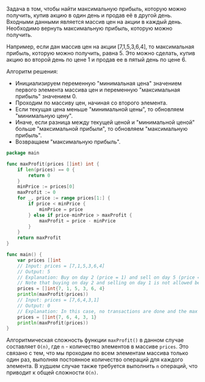 Задача в том, чтобы найти максимальную прибыль, которую можно получить, купив акцию в один день и продав её в другой день. Входными данными является массив цен на акции в каждый день. Необходимо вернуть максимальную прибыль, которую можно получить.

Например, если дан массив цен на акции [7,1,5,3,6,4], то максимальная прибыль, которую можно получить, равна 5. Это можно сделать, купив акцию во второй день по цене 1 и продав ее в пятый день по цене 6.

Алгоритм решения:

- Инициализируем переменную "минимальная цена" значением первого элемента массива цен и переменную "максимальная прибыль" значением 0.
- Проходим по массиву цен, начиная со второго элемента.
- Если текущая цена меньше "минимальной цены", то обновляем "минимальную цену".
- Иначе, если разница между текущей ценой и "минимальной ценой" больше "максимальной прибыли", то обновляем "максимальную прибыль".
- Возвращаем "максимальную прибыль".

```go
package main

func maxProfit(prices []int) int {
	if len(prices) == 0 {
		return 0
	}
	minPrice := prices[0]
	maxProfit := 0
	for _, price := range prices[1:] {
		if price < minPrice {
			minPrice = price
		} else if price-minPrice > maxProfit {
			maxProfit = price - minPrice
		}
	}
	return maxProfit
}

func main() {
	var prices []int
	// Input: prices = [7,1,5,3,6,4]
	// Output: 5
	// Explanation: Buy on day 2 (price = 1) and sell on day 5 (price = 6), profit = 6-1 = 5.
	// Note that buying on day 2 and selling on day 1 is not allowed because you must buy before you sell.
	prices = []int{7, 1, 5, 3, 6, 4}
	println(maxProfit(prices))
	// Input: prices = [7,6,4,3,1]
	// Output: 0
	// Explanation: In this case, no transactions are done and the max profit = 0.
	prices = []int{7, 6, 4, 3, 1}
	println(maxProfit(prices))
}
```

Алгоритмическая сложность функции `maxProfit()` в данном случае составляет `O(n)`, где `n` - количество элементов в массиве `prices`. Это связано с тем, что мы проходим по всем элементам массива только один раз, выполняя постоянное количество операций для каждого элемента. В худшем случае также требуется выполнить `n` операций, что приводит к общей сложности `O(n)`.
